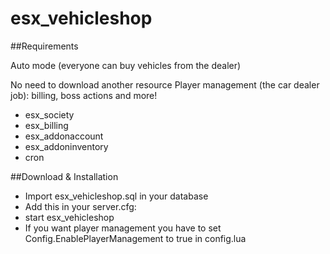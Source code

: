# esx_vehicleshop

##Requirements

Auto mode (everyone can buy vehicles from the dealer)

No need to download another resource
Player management (the car dealer job): billing, boss actions and more!

- esx_society
- esx_billing
- esx_addonaccount
- esx_addoninventory
- cron

##Download & Installation

- Import esx_vehicleshop.sql in your database
- Add this in your server.cfg:
- start esx_vehicleshop
- If you want player management you have to set Config.EnablePlayerManagement to true in config.lua
